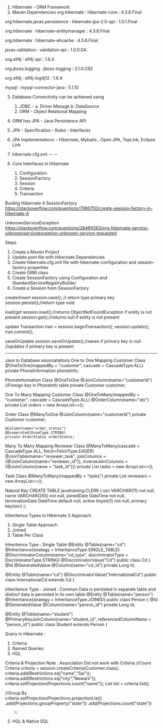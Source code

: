 1. Hibernate - ORM Framework
2. Maven Dependencies
org.hibernate : hibernate-core : 4.3.6.Final

org.hibernate.javax.persistence : hibernate-jpa-2.0-api : 1.0.1.Final

org.hibernate : hibernate-entitymanager : 4.3.6.Final

org.hibernate : hibernate-ehcache : 4.3.6.Final

javax.validation : validation-api : 1.0.0.GA

org.slf4j : slf4j-api : 1.6.4

org.jboss.logging : jboss-logging : 3.1.0.CR2

org.slf4j : slf4j-log4j12 : 1.6.4

mysql : mysql-connector-java : 5.1.10

3. Database Connectivity can be achieved using
    1. JDBC - a. Driver Manage
           b. DataSource
    2. ORM - Object Relational Mapping

4. ORM has JPA - Java Persistence API

5. JPA - Specification - Rules - Interfaces

6. JPA Implementations - Hibernate, Mybatis , Open JPA, TopLink, Eclipse Link

7. hibernate.cfg.xml
<hibernate-configuration> -- <session-factory> -- <hibernate-properties>
           
8. Core Interfaces in Hibernate
    1. Configuration
    2. SessionFactory
    3. Session
    4. Criteria
    5. Transaction
         
Buiding Hibernate 4 SessionFactory
https://stackoverflow.com/questions/7986750/create-session-factory-in-hibernate-4

UnknownServiceException
https://stackoverflow.com/questions/26469263/org-hibernate-service-unknownserviceexception-unknown-service-requested

         
Steps
1. Create a Maven Project
2. Update pom file with Hibernate Dependencies
3. Create hibernate.cfg.xml file with hibernate-configuration and session-factory properties
4. Create ORM class
5. Create SessionFactory using Configuration and StandardServiceRegistryBuilder
6. Create a Session from SessionFactory

create/insert
session.save(); // return type primary key
session.persist();//return type void

load/get
session.load();//returns ObjectNotFoundException if entity is not present
session.get();//returns null if entity is not present

update
Transaction tran = session.beginTransaction();
session.update();
tran.commit();

saveOrUpdate
session.saveOrUpdate();//saves if primary key is null 
                       //updates if primary key is present

-----------------------------------------------------------------------------------

Java to Database associatations
One to One Mapping
Customer Class
@OneToOne(mappedBy = "customer", cascade = CascadeType.ALL)
private PhoneInformation phoneInfo;
    
PhoneInformation Class
@OneToOne
@JoinColumn(name="customerId") //Foreign key in PhoneInfo table
private Customer customer;

One To Many Mapping
Customer Class
    @OneToMany(mappedBy = "customer", cascade = CascadeType.ALL)
    @OrderColumn(name="idx")
    private List<Order> orders = new ArrayList<>();


Order Class
    @ManyToOne
    @JoinColumn(name="customerId")
    private Customer customer;

    @Column(name="order_status")
    @Enumerated(EnumType.STRING)
    private OrderStatus orderStatus;
    
Many To Many Mapping
Reviewer Class
    @ManyToMany(cascade = CascadeType.ALL, fetch=FetchType.EAGER)
    @JoinTable(name="reviewer_task",
               joinColumns = {@JoinColumn(name="reviewer_id")},
               inverseJoinColumns = {@JoinColumn(name = "task_id")})
    private List<Task> tasks = new ArrayList<>();

Task Class
    @ManyToMany(mappedBy = "tasks")
    private List<Reviewer> reviewers = new ArrayList<>();  
    
Natural Key
CREATE TABLE javatraining.CLERK
(
	ssn VARCHAR(11) not null,
	name VARCHAR(255) not null,
	joinedDate DateTime not null,
	terminationDate DateTime default null,
	active tinyint(1) not null,
    primary key(ssn)
);

Inheritence Types in Hibernate
3 Approach
1. Single Table Approach
2. Joined
3. Table Per Class

Inheritence Type : Single Table 
@Entity
@Table(name="cd")
@Inheritance(strategy = InheritanceType.SINGLE_TABLE)
@DiscriminatorColumn(name="cd_type", discriminatorType = DiscriminatorType.STRING)
@DiscriminatorValue("Cd")
public class Cd {
    @Id
    @GeneratedValue
    @Column(name="cd_id")
    private Long id;

@Entity
@Table(name="cd")
@DiscriminatorValue("InternationalCd")
public class InternationalCd extends Cd {

Inheritence Type : Joined : Common Data is persisted in separate table and distinct data is persisted in its own table
@Entity
@Table(name="person")
@Inheritance(strategy = InheritanceType.JOINED)
public class Person {
    @Id
    @GeneratedValue
    @Column(name="person_id")
    private Long id;

@Entity
@Table(name="student")
@PrimaryKeyJoinColumn(name="student_id",  referencedColumnName = "person_id")
public class Student extends Person {


Query in Hibernate :
1. Criteria
2. Named Queries
3. HQL

 Criteria & Projection
 Note : Association Did not work with Criteria
//Count
 Criteria criteria = session.createCriteria(Customer.class);
         criteria.add(Restrictions.eq("name","Sai"));
         criteria.add(Restrictions.eq("city","Newark"));
         criteria.setProjection(Projections.count("name"));
         List list = criteria.list();
         
//Group By          
criteria.setProjection(Projections.projectionList()
                .add(Projections.groupProperty("state"))
                .add(Projections.count("state"))

        );         
        
2. HQL & Native SQL 
